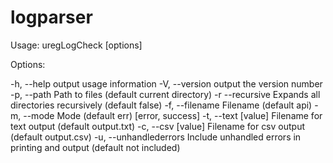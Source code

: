# logparser

Usage: uregLogCheck [options]

Options:

  -h, --help              output usage information
  -V, --version           output the version number
  -p, --path <value>      Path to files (default current directory)
  -r --recursive          Expands all directories recursively (default false)
  -f, --filename <value>  Filename (default api)
  -m, --mode <value>      Mode (default err) [error, success]
  -t, --text [value]      Filename for text output (default output.txt)
  -c, --csv [value]       Filename for csv output (default output.csv)
  -u, --unhandlederrors   Include unhandled errors in printing and output (default not included)
